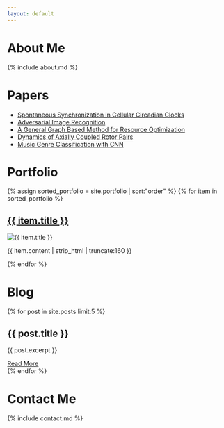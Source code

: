 ```yaml
---
layout: default
---
```


<!-- About Me Section -->
<div class="container">
  <div id="about">
    <h1>About Me</h1>
    {% include about.md %}
  </div>

  <!-- Papers Section -->
  <div id="papers">
    <h1>Papers</h1>
  <ul>
    <li><a href="assets/papers/Spontaneous_Synchronization_in_Cellular_Circadian_Clocks.pdf">Spontaneous Synchronization in Cellular Circadian Clocks</a></li>
    <li><a href="assets/papers/Adversarial_Image_Recognition.pdf">Adversarial Image Recognition</a></li>
    <li><a href="assets/papers/A_general_graph_based_method_for_resource_optimization.pdf">A General Graph Based Method for Resource Optimization</a></li>
    <li><a href="assets/papers/Dynamics_of_Axially_Coupled_Rotor_Pair.pdf">Dynamics of Axially Coupled Rotor Pairs</a></li>
    <li><a href="assets/papers/ML_Music_Recognition.pdf">Music Genre Classification with CNN</a></li>
  </ul>
  </div>

  <!-- Portfolio Section -->
  <div id="portfolio">
    <h1>Portfolio</h1>
      {% assign sorted_portfolio = site.portfolio | sort:"order" %}
      {% for item in sorted_portfolio %}
    <div class="portfolio-item">
        <h2><a href="{{ site.baseurl }}{{ item.redirect }}">{{ item.title }}</a></h2>
        <img src="{{ item.image }}" alt="{{ item.title }}">
        <p>{{ item.content | strip_html | truncate:160 }}</p>
    </div>
    {% endfor %}
  </div>

  <!-- Blog Section -->
  <div id="blog">
    <h1>Blog</h1>
    {% for post in site.posts limit:5 %}
      <div class="blog-post">
        <h2>{{ post.title }}</h2>
        <p>{{ post.excerpt }}</p>
        <a href="{{ post.url }}">Read More</a>
      </div>
    {% endfor %}
  </div>

  <!-- Contact Information Section -->
  <div id="contact">
    <h1>Contact Me</h1>
    {% include contact.md %}
  </div>
</div>